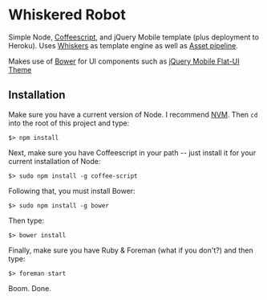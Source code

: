 # Whiskered Robot 

Simple Node, [Coffeescript](http://coffeescript.org/), and jQuery Mobile template (plus deployment to Heroku). Uses [Whiskers](https://github.com/gsf/whiskers.js) as template engine as well as [Asset pipeline](https://github.com/rlidwka/asset-pipeline).

Makes use of [Bower](http://bower.io/) for UI components such as [jQuery Mobile Flat-UI Theme](https://github.com/ququplay/jquery-mobile-flat-ui-theme)

## Installation 

Make sure you have a current version of Node. I recommend [NVM](http://thediscoblog.com/blog/2013/03/12/node-in-3-commands/). Then `cd` into the root of this project and type:

`$> npm install`

Next, make sure you have Coffeescript in your path -- just install it for your current installation of Node:

`$> sudo npm install -g coffee-script`


Following that, you must install Bower:

`$> sudo npm install -g bower`

Then type:

`$> bower install`

Finally, make sure you have Ruby & Foreman (what if you don't?) and then type:

`$> foreman start`

Boom. Done. 